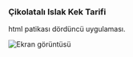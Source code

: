 ### Çikolatalı Islak Kek Tarifi

html patikası dördüncü uygulaması.

![Ekran görüntüsü](https://github.com/ugurarabaci/patika-dev/blob/main/html-4/image.png?raw=true)
